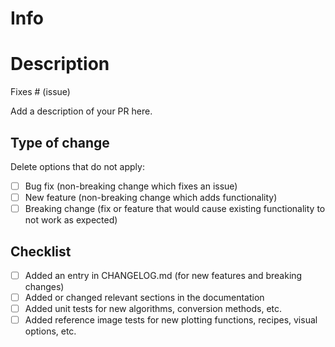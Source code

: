 # Info

<!--
* Please don't force push to PRs, it removes the history, creates bad notifications, and we will squash and merge in the end.
* Feel free to ping for a review after a few days (@simondanisch, @ffreyer). We can't guarantee a review in a certain time frame, but we can guarantee to forget about PRs after a while.
* The easier a PR is to review, the easier we can merge it:
    * The more tests you add, the easier it is to see that your change works
    * The clearer the problem being solved the easier.
* Allowing write access on the PR makes things more convenient, since we can make edits to the PR directly and update it if it gets out of sync with `master`.
-->
# Description

Fixes # (issue)

Add a description of your PR here.

## Type of change

Delete options that do not apply:

- [ ] Bug fix (non-breaking change which fixes an issue)
- [ ] New feature (non-breaking change which adds functionality)
- [ ] Breaking change (fix or feature that would cause existing functionality to not work as expected)

## Checklist

- [ ] Added an entry in CHANGELOG.md (for new features and breaking changes)
- [ ] Added or changed relevant sections in the documentation
- [ ] Added unit tests for new algorithms, conversion methods, etc.
- [ ] Added reference image tests for new plotting functions, recipes, visual options, etc.
